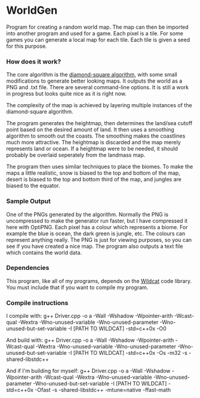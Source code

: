 # WorldGen
Program for creating a random world map. The map can then be imported into another program and used for a game. Each pixel is a tile. For some games you can generate a local map for each tile. Each tile is given a seed for this purpose.

### How does it work?

The core algorithm is the [diamond-square algorithm](https://en.wikipedia.org/wiki/Diamond-square_algorithm), with some small modifications to generate better looking maps. It outputs the world as a PNG and .txt file. There are several command-line options. It is still a work in progress but looks quite nice as it is right now.

The complexity of the map is achieved by layering multiple instances of the diamond-square algorithm.

The program generates the heightmap, then determines the land/sea cutoff point based on the desired amount of land. It then uses a smoothing algorithm to smooth out the coasts. The smoothing makes the coastlines much more attractive. The heightmap is discarded and the map merely represents land or ocean. If a heightmap were to be needed, it should probably be overlaid seperately from the landmass map.

The program then uses similar techniques to place the biomes. To make the maps a little realistic, snow is biased to the top and bottom of the map, desert is biased to the top and bottom third of the map, and jungles are biased to the equator.

### Sample Output

One of the PNGs generated by the algorithm. Normally the PNG is uncompressed to make the generator run faster, but I have compressed it here with OptiPNG. Each pixel has a colour which represents a biome. For example the blue is ocean, the dark green is jungle, etc. The colours can represent anything really. The PNG is just for viewing purposes, so you can see if you have created a nice map. The program also outputs a text file which contains the world data.

### Dependencies

This program, like all of my programs, depends on the [Wildcat](https://github.com/RyanBabij/Wildcat) code library. You must include that if you want to compile my program.

### Compile instructions

I compile with:
g++ Driver.cpp -o a -Wall -Wshadow -Wpointer-arith -Wcast-qual -Wextra -Wno-unused-variable -Wno-unused-parameter -Wno-unused-but-set-variable -I [PATH TO WILDCAT] -std=c++0x -O0

And build with:
g++ Driver.cpp -o a -Wall -Wshadow -Wpointer-arith -Wcast-qual -Wextra -Wno-unused-variable -Wno-unused-parameter -Wno-unused-but-set-variable -I [PATH TO WILDCAT] -std=c++0x -Os -m32 -s -shared-libstdc++

And if I'm building for myself:
g++ Driver.cpp -o a -Wall -Wshadow -Wpointer-arith -Wcast-qual -Wextra -Wno-unused-variable -Wno-unused-parameter -Wno-unused-but-set-variable -I [PATH TO WILDCAT] -std=c++0x -Ofast -s -shared-libstdc++ -mtune=native -ffast-math

